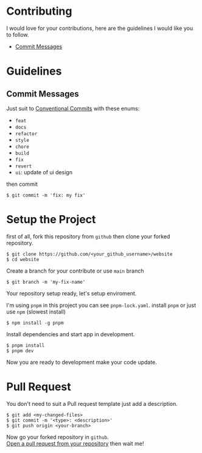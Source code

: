 # Contributing

I would love for your contributions, here are the guidelines I would like you to follow.

- [Commit Messages](#commit-messages)

# Guidelines

## Commit Messages

Just suit to [Conventional Commits](https://www.conventionalcommits.org/en/v1.0.0/) with these enums:

- `feat`
- `docs`
- `refactor`
- `style`
- `chore`
- `build`
- `fix`
- `revert`
- `ui`: update of ui design

then commit

```shell
$ git commit -m 'fix: my fix'
```

# Setup the Project

first of all, fork this repository from `github`
then clone your forked repository.

```shell
$ git clone https://github.com/<your_github_username>/website
$ cd website
```

Create a branch for your contribute or use `main` branch

```shell
$ git branch -m 'my-fix-name'
```

Your repository setup ready, let's setup enviroment.

I'm using `pnpm` in this project you can see `pnpm-lock.yaml`. install `pnpm` or just use `npm` (slowest install)

```shell
$ npm install -g pnpm
```

Install dependencies and start app in development.

```shell
$ pnpm install
$ pnpm dev
```

Now you are ready to development make your code update.

# Pull Request

You don't need to suit a Pull request template just add a description.

```shell
$ git add <my-changed-files>
$ git commit -m '<type>: <description>'
$ git push origin <your-branch>
```

Now go your forked repository in `github`.<br>
[Open a pull request from your repository](https://docs.github.com/en/github/collaborating-with-pull-requests/proposing-changes-to-your-work-with-pull-requests/creating-a-pull-request) then wait me!
